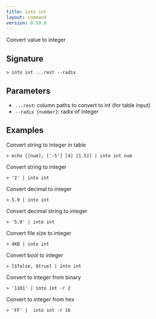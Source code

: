 ```yaml
---
title: into int
layout: command
version: 0.59.0
---
```


Convert value to integer

## Signature

```> into int ...rest --radix```

## Parameters

 -  `...rest`: column paths to convert to int (for table input)
 -  `--radix {number}`: radix of integer

## Examples

Convert string to integer in table
```shell
> echo [[num]; ['-5'] [4] [1.5]] | into int num
```

Convert string to integer
```shell
> '2' | into int
```

Convert decimal to integer
```shell
> 5.9 | into int
```

Convert decimal string to integer
```shell
> '5.9' | into int
```

Convert file size to integer
```shell
> 4KB | into int
```

Convert bool to integer
```shell
> [$false, $true] | into int
```

Convert to integer from binary
```shell
> '1101' | into int -r 2
```

Convert to integer from hex
```shell
> 'FF' |  into int -r 16
```

